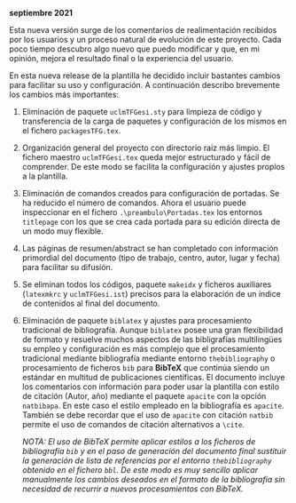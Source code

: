 **septiembre 2021**

Esta nueva versión surge de los comentarios de realimentación recibidos por los usuarios y un proceso natural de evolución de este proyecto. Cada poco tiempo descubro algo nuevo que puedo modificar y que, en mi opinión, mejora el resultado final o la experiencia del usuario.

En esta nueva release de la plantilla he decidido incluir bastantes cambios para facilitar su uso y configuración. A continuación describo brevemente los cambios más importantes:

1. Eliminación de paquete `uclmTFGesi.sty` para limpieza de código y transferencia de la carga de paquetes y configuración de los mismos en el fichero `packagesTFG.tex`.
1. Organización general del proyecto con directorio raíz más limpio. El fichero maestro `uclmTFGesi.tex` queda mejor estructurado y fácil de comprender. De este modo se facilita la configuración y ajustes propios a la plantilla.
1. Eliminación de comandos creados para configuración de portadas. Se ha reducido el número de comandos. Ahora el usuario puede inspeccionar en el fichero `.\preambulo\Portadas.tex` los entornos `titlepage` con los que se crea cada portada para su edición directa de un modo muy flexible.
1. Las páginas de resumen/abstract se han completado con información primordial del documento (tipo de trabajo, centro, autor, lugar y fecha) para facilitar su difusión.
1. Se eliminan todos los códigos, paquete `makeidx` y ficheros auxiliares (`latexmkrc` y `uclmTFGesi.ist`) precisos para la elaboración de un índice de contenidos al final del documento.
1. Eliminación de paquete `biblatex` y ajustes para procesamiento tradicional de bibliografía. Aunque `biblatex` posee una gran flexibilidad de formato y resuelve muchos aspectos de las bibligrafías multilingües su empleo y configuración es más complejo que el procesamiento tradicional mediante bibliografía mediante entorno `thebibliography` o procesamiento de ficheros `bib` para **BibTeX** que continúa siendo un estándar en multitud de publicaciones científicas. El documento incluye los comentarios con información para poder usar la plantilla con estilo de citación (Autor, año) mediante el paquete `apacite` con la opción `natbibapa`. En este caso el estilo empleado en la bibliografía es `apacite`. También se debe recordar que el uso de `apacite` con citación `natbib` permite el uso de comandos de citación alternativos a `\cite`.  

    *NOTA: El uso de BibTeX permite aplicar estilos a los ficheros de bibliografía `bib` y en el paso de generación del documento final sustituir la generación de lista de referencias por el entorno `thebibliography` obtenido en el fichero `bbl`. De este modo es muy sencillo aplicar manualmente los cambios deseados en el formato de la bibliografía sin necesidad de recurrir a nuevos procesamientos con BibTeX.*
